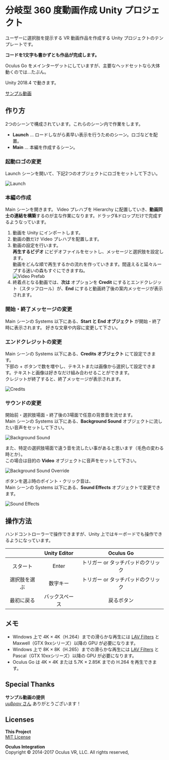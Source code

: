 # 分岐型 360 度動画作成 Unity プロジェクト
ユーザーに選択肢を提示する VR 動画作品を作成する Unity プロジェクトのテンプレートです。

**コードを1文字も書かずとも作品が完成します。**

Oculus Go をメインターゲットにしていますが、主要なヘッドセットなら大体動くのでは…たぶん。

Unity 2018.4 で動きます。

[サンプル動画](https://twitter.com/yutoVR/status/1084489995367247872?s=20)

## 作り方

2つのシーンで構成されています。これらのシーン内で作業をします。

- **Launch** … ロードしながら素早い表示を行うためのシーン。ロゴなどを配置。
- **Main** … 本編を作成するシーン。

### 起動ロゴの変更

Launch シーンを開いて、下記2つのオブジェクトにロゴをセットして下さい。

![Launch](docs/Launch.png)

### 本編の作成

Main シーンを開きます。
Video プレハブを Hierarchy に配置していき、**動画同士の連結を構築**するのが主な作業になります。ドラッグ&ドロップだけで完成するようなっています。

1. 動画を Unity にインポートします。
1. 動画の数だけ Video プレハブを配置します。
1. 動画の設定を行います。    
**再生するビデオ** にビデオファイルをセットし、メッセージと選択肢を設定します。  
動画をどんな順で再生するかの流れを作っていきます。間違えると延々ループする迷いの森もすぐにできますね。  
![Video Prefab](docs/Video%20Prefab.png)
1. 終着点となる動画では、**次は** オプションを **Credit** にするとエンドクレジット（スタッフロール）が、**End** にすると動画終了後の案内メッセージが表示されます。

### 開始・終了メッセージの変更

Main シーンの Systems 以下にある、**Start と End オブジェクト** が開始・終了時に表示されます。
好きな文章や内容に変更して下さい。

### エンドクレジットの変更

Main シーンの Systems 以下にある、**Credits オブジェクト** にて設定できます。  
下部の + ボタンで数を増やし、テキストまたは画像から選択して設定できます。テキストと画像は好きなだけ組み合わせることができます。  
クレジットが終了すると、終了メッセージが表示されます。

![Credits](docs/Credits.png)

### サウンドの変更

開始前・選択肢場面・終了後の3場面で任意の背景音を流せます。  
Main シーンの Systems 以下にある、**Background Sound** オブジェクトに流したい音声をセットして下さい。

![Background Sound](docs/Background%20Sound.png)

また、特定の選択肢場面で違う音を流したい事があると思います（毛色の変わる時とか）。  
この場合は目的の **Video** オブジェクトに音声をセットして下さい。

![Background Sound Override](docs/Background%20Sound%20Override.png)

ボタンを選ぶ時のポイント・クリック音は、  
Main シーンの Systems 以下にある、**Sound Effects** オブジェクトで変更できます。

![Sound Effects](docs/Sound%20Effects.png)

## 操作方法

ハンドコントローラーで操作できますが、Unity 上ではキーボードでも操作できるようになっています。

|  | Unity Editor | Oculus Go |
|:------------:|:------------:|:------------:|
| スタート | Enter | トリガー or タッチパッドのクリック |
| 選択肢を選ぶ | 数字キー | トリガー or タッチパッドのクリック |
| 最初に戻る | バックスペース | 戻るボタン |

## メモ

- Windows 上で 4K × 4K（H.264）までの滑らかな再生には [LAV Filters](https://github.com/Nevcairiel/LAVFilters) と Maxwell（GTX 9xxシリーズ）以降の GPU が必要になります。
- Windows 上で 8K × 8K（H.265）までの滑らかな再生には [LAV Filters](https://github.com/Nevcairiel/LAVFilters) と Pascal（GTX 10xxシリーズ）以降の GPU が必要になります。
- Oculus Go は 4K × 4K または 5.7K × 2.85K までの H.264 を再生できます。

## Special Thanks

**サンプル動画の提供**  
[υμβραν さん](https://twitter.com/Umbrasan) ありがとうございます！

## Licenses

**This Project**  
[MIT License](LICENSE)

**Oculus Integration**  
Copyright © 2014-2017 Oculus VR, LLC. All rights reserved,

